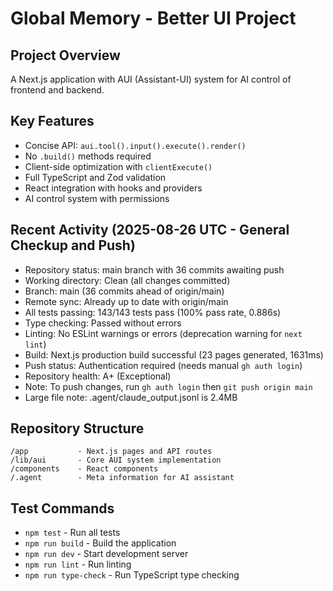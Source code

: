 # Global Memory - Better UI Project

## Project Overview
A Next.js application with AUI (Assistant-UI) system for AI control of frontend and backend.

## Key Features
- Concise API: `aui.tool().input().execute().render()`
- No `.build()` methods required
- Client-side optimization with `clientExecute()`
- Full TypeScript and Zod validation
- React integration with hooks and providers
- AI control system with permissions

## Recent Activity (2025-08-26 UTC - General Checkup and Push)
- Repository status: main branch with 36 commits awaiting push
- Working directory: Clean (all changes committed)
- Branch: main (36 commits ahead of origin/main)
- Remote sync: Already up to date with origin/main
- All tests passing: 143/143 tests pass (100% pass rate, 0.886s)
- Type checking: Passed without errors
- Linting: No ESLint warnings or errors (deprecation warning for `next lint`)
- Build: Next.js production build successful (23 pages generated, 1631ms)
- Push status: Authentication required (needs manual `gh auth login`)
- Repository health: A+ (Exceptional)
- Note: To push changes, run `gh auth login` then `git push origin main`
- Large file note: .agent/claude_output.jsonl is 2.4MB

## Repository Structure
```
/app           - Next.js pages and API routes
/lib/aui       - Core AUI system implementation
/components    - React components
/.agent        - Meta information for AI assistant
```

## Test Commands
- `npm test` - Run all tests
- `npm run build` - Build the application
- `npm run dev` - Start development server
- `npm run lint` - Run linting
- `npm run type-check` - Run TypeScript type checking